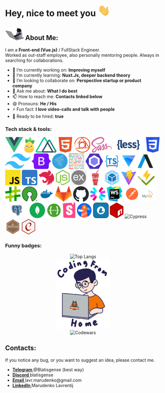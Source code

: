 <h1>Hey, nice to meet you <img src="assets/hello.webp" width="40"></h1>
<h2><img src="assets/cat.webp" width="60"> About Me:</h2>
<p>I am a <b>Front-end (Vue.js)</b> / FullStack Engineer.<br>
    Worked as out-staff employee, also personally mentoring people.
    Always in searching for collaborations.
</p>
<ul>
    <li>🔭 I’m currently working on: <b>Improving myself</b></li>
    <li>🌱 I’m currently learning: <b>Nuxt.Js, deeper backend theory</b></li>
    <li>👯 I’m looking to collaborate on: <b>Perspective startup or product company</b></li>
    <li>💬 Ask me about: <b>What I do best</b></li>
    <li>📫 How to reach me: <b>Contacts linked below</b></li>
    <li>😄 Pronouns: <b>He / His</b></li>
    <li>⚡ Fun fact: <b>I love video-calls and talk with people</b></li>
    <li>🤝 Ready to be hired: <b>true</b></li>
</ul>
<h3>Tech stack & tools:</h3>
<div>
    <img src="assets/vue.svg" alt="Vue.js" height="50">
    <img src="assets/pinia.svg" alt="Pinia" height="50">
    <img src="assets/nuxt.svg" alt="Nuxt.js" height="50">
    <img src="assets/html.svg" alt="HTML" height="50">
    <img src="assets/postcss.svg" alt="PostCSS" height="50">
    <img src="assets/sass.svg" alt="SCSS" height="50">
    <img src="assets/less.svg" alt="LESS" height="50">
    <img src="assets/css.svg" alt="CSS" height="50">
    <img src="assets/tailwind.svg" alt="Tailwind" height="50">
    <img src="assets/bootstrap.svg" alt="Bootstrap" height="50">
    <img src="assets/bem.svg" alt="BEM" height="50">
    <img src="assets/prettier.svg" alt="Prettier" height="50">
    <img src="assets/ESLint.svg" alt="EsLint" height="50">
    <img src="assets/tslint.svg" alt="TsLint" height="50">
    <img src="assets/volar.svg" alt="Volar" height="50">
    <img src="assets/axios.svg" alt="Axios" height="50">
    <img src="assets/js.svg" alt="JavaScript" height="50">
    <img src="assets/ts.svg" alt="TypeScript" height="50">
    <img src="assets/NestJS.svg" alt="NestJs" height="50">
    <img src="assets/nodejs.svg" alt="NodeJs" height="50">
    <img src="assets/express.png" alt="Express" height="50">
    <img src="assets/gulp.svg" alt="Gulp" height="50">
    <img src="assets/webpack.svg" alt="Webpack" height="50">
    <img src="assets/vite.svg" alt="Vite" height="50">
    <img src="assets/vitest.svg" alt="Vitest" height="50">
    <img src="assets/sharp.svg" alt="Sharp" height="50">
    <img src="assets/opensource.svg" alt="OpenSource" height="50">
    <img src="assets/docker.svg" alt="Docker" height="50">
    <img src="assets/gitlab.svg" alt="GitLab" height="50">
    <img src="assets/github.svg" alt="GitHub" height="50">
    <img src="assets/jwt.svg" alt="JWT" height="50">
    <img src="assets/WebStorm.svg" alt="WebStorm" height="50">
    <img src="assets/postman.svg" alt="Postman" height="50">
    <img src="assets/mysql.svg" alt="MySQL" height="50">
    <img src="assets/PostgreSQL.svg" alt="PostgreSQL" height="50">
    <img src="assets/mongodb.svg" alt="MongoDB" height="50">
    <img src="assets/swagger.svg" alt="Swagger" height="50">
    <img src="assets/storybook.svg" alt="Storybook" height="50">
    <img src="assets/lighthouse.png" alt="Lighthouse" height="50">
    <img src="assets/yarn.svg" alt="Yarn" height="50">
    <img src="assets/npm.svg" alt="NPM" height="50">
    <img src="assets/cypress.svg" alt="Cypress" height="50">
    <img src="assets/mocha.svg" alt="Mocha" height="50">
    <img src="assets/chai.svg" alt="Chai" height="50">
</div>
<h3>Funny badges:</h3>
<div align="center">
    <div>
        <img src="https://github-readme-stats.vercel.app/api/top-langs/?username=blatisgense&layout=pie&theme=light&show_icons=true&hide=html,makefile,dockerfile" alt="Top Langs" width="380">
    </div>
    <div>
        <img src="assets/wfh.gif" width="180" alt="Working from home">
    </div>
    <div>
        <img src="https://www.codewars.com/users/blatisgense/badges/large?theme=light" width="380" alt="Codewars">
    </div> 
</div>
<h2>Contacts:</h2>
<p>If you notice any bug, or you want to suggest an idea, please contact me.</p>
<ul>
    <li><b><a href="https://t.me/Blatisgense">Telegram </a></b>@Blatisgense (best way)</li>
    <li><b><a href="https://discordapp.com/users/559703556295360512">Discord </a></b>blatisgense</li>
    <li><b><a href="mailto:lavr.marudenko@gmail.com">Email </a></b>lavr.marudenko@gmail.com</li>
    <li><b><a href="https://www.linkedin.com/in/blatisgense/">LinkedIn </a></b>Marudenko Lavrentij</li>
</ul>
